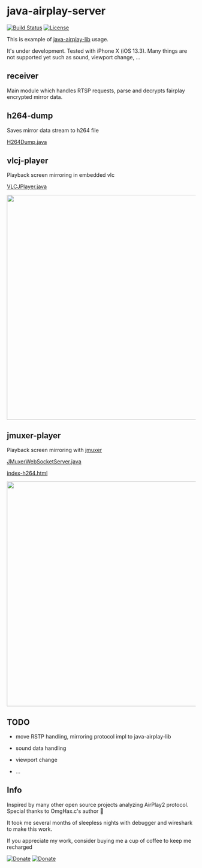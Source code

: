 # java-airplay-server

[![Build Status](https://travis-ci.com/serezhka/java-airplay-server.svg?branch=master)](https://travis-ci.com/serezhka/java-airplay-server) [![License](https://img.shields.io/badge/license-MIT-blue.svg)](http://opensource.org/licenses/MIT)

This is example of [java-airplay-lib](https://github.com/serezhka/java-airplay-lib) usage.

It's under development. Tested with iPhone X (iOS 13.3). Many things are not supported yet such as sound, viewport change, ...

## receiver

Main module which handles RTSP requests, parse and decrypts fairplay encrypted mirror data.

## h264-dump

Saves mirror data stream to h264 file

[H264Dump.java](https://github.com/serezhka/java-airplay-server/blob/master/h264-dump/src/main/java/com/github/serezhka/jap2s/h264dump/H264Dump.java)

## vlcj-player

Playback screen mirroring in embedded vlc

[VLCJPlayer.java](https://github.com/serezhka/java-airplay-server/blob/master/vlcj-player/src/main/java/com/github/serezhka/jap2s/vlcj/VLCJPlayer.java)

<img src="https://github.com/serezhka/java-airplay-server/blob/media/vlcj_player_demo.gif" width="600">

## jmuxer-player

Playback screen mirroring with [jmuxer](https://github.com/samirkumardas/jmuxer)

[JMuxerWebSocketServer.java](https://github.com/serezhka/java-airplay-server/blob/master/jmuxer-player/src/main/java/com/github/serezhka/jap2s/jmuxer/JMuxerWebSocketServer.java)

[index-h264.html](https://github.com/serezhka/java-airplay-server/blob/master/index-h264.html)

<img src="https://github.com/serezhka/java-airplay-server/blob/media/jmuxer_player_demo.gif" width="600">

## TODO

* move RSTP handling, mirroring protocol impl to java-airplay-lib

* sound data handling

* viewport change

* ...

## Info

Inspired by many other open source projects analyzing AirPlay2 protocol. Special thanks to OmgHax.c's author 🤯

It took me several months of sleepless nights with debugger and wireshark to make this work.

If you appreciate my work, consider buying me a cup of coffee to keep me recharged

[![Donate](https://img.shields.io/badge/Donate-PayPal-green.svg)](https://www.paypal.com/paypalme2/srzhka) [![Donate](https://github.com/serezhka/java-airplay-lib/blob/media/yandex_money.svg)](https://money.yandex.ru/to/4100111540466689)
